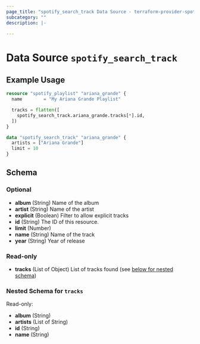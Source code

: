 ```yaml
---
page_title: "spotify_search_track Data Source - terraform-provider-spotify"
subcategory: ""
description: |-
  
---
```


# Data Source `spotify_search_track`



## Example Usage

```terraform
resource "spotify_playlist" "ariana_grande" {
  name        = "My Ariana Grande Playlist"

  tracks = flatten([
    spotify_search_track.ariana_grande.tracks[*].id,
  ])
}

data "spotify_search_track" "ariana_grande" {
  artists = ["Ariana Grande"]
  limit = 10
}
```

## Schema

### Optional

- **album** (String) Name of the album
- **artist** (String) Name of the artist
- **explicit** (Boolean) Filter to allow explicit tracks
- **id** (String) The ID of this resource.
- **limit** (Number)
- **name** (String) Name of the track
- **year** (String) Year of release

### Read-only

- **tracks** (List of Object) List of tracks found (see [below for nested schema](#nestedatt--tracks))

<a id="nestedatt--tracks"></a>
### Nested Schema for `tracks`

Read-only:

- **album** (String)
- **artists** (List of String)
- **id** (String)
- **name** (String)


